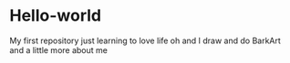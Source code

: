 # Hello-world
My first repository
just learning to love life oh and I draw and do BarkArt
and a little more about me
